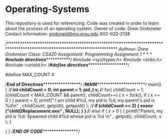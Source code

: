 # Operating-Systems
This repository is used for referencing. 
Code was created in order to learn about the process of an operating system. 
Owner of code:        Drew Grobmeier
Contact Information:  grobmeid@my.erau.edu
                      602-920-2138
                      
/**************************************************************************************************************************
*Authour:	Drew Grobmeier
*Class:		CS420
*Assignment:	Programming Assignment 1
*
*
*
*********************************************#include directives***********************************************************/
#include <sys/types.h>
#include <stdio.h>
#include <unistd.h>
/*******************************************#define directives*************************************************************/

#define MAX_COUNT 4

/********************************************End of Directives*************************************************************/
/************************************************MAIN**********************************************************************/
main() {
/**************************************************************************************************************************/
int childCount = 0;
int parent = 1; 
pid_t x;
/**************************************************************************************************************************/
for( childCount = 1; (childCount < MAX_COUNT && parent); childCount++) {
	x = fork();
	if ( x == 0 )
	{
		parent = 0;
		printf("	I am child #%d, my pid is %d; my parent's pid is %d\n" , childCount, getpid(), getppid() );
/**************************************************************************************************************************/
	if (childCount == 2)
		{
			execv ("child2Replacement.exe" , NULL);
		}
	}
/**************************************************************************************************************************/
	else if ( x > 0 ) {
		printf("Parent, my pid is %d: Spawned child #%d whose pid is %d \n" , getpid(), childCount, x );
	}

}
}
/***********************************************END OF CODE***************************************************************/
